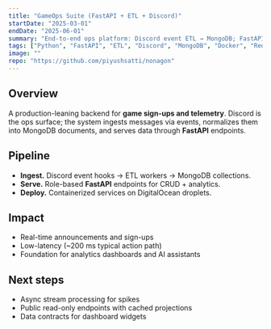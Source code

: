 ```yaml
---
title: "GameOps Suite (FastAPI + ETL + Discord)"
startDate: "2025-03-01"
endDate: "2025-06-01"
summary: "End-to-end ops platform: Discord event ETL → MongoDB; FastAPI REST with authZ; containers on DigitalOcean; Redis; ~200 ms E2E typical actions; dashboard for player statistics."
tags: ["Python", "FastAPI", "ETL", "Discord", "MongoDB", "Docker", "Redis", "DigitalOcean", "AuthZ"]
image: ""
repo: "https://github.com/piyushsatti/nonagon"
---
```


## Overview
A production-leaning backend for **game sign-ups and telemetry**. Discord is the ops surface; the system ingests messages via events, normalizes them into MongoDB documents, and serves data through **FastAPI** endpoints.

## Pipeline
- **Ingest.** Discord event hooks → ETL workers → MongoDB collections.
- **Serve.** Role-based **FastAPI** endpoints for CRUD + analytics.
- **Deploy.** Containerized services on DigitalOcean droplets.

## Impact
- Real-time announcements and sign-ups
- Low-latency (~200 ms typical action path)
- Foundation for analytics dashboards and AI assistants

## Next steps
- Async stream processing for spikes
- Public read-only endpoints with cached projections
- Data contracts for dashboard widgets